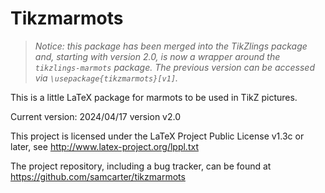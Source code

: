 # Tikzmarmots

> *Notice: this package has been merged into the TikZlings package and, starting with version 2.0, is now a wrapper around the `tikzlings-marmots` package. The previous version can be accessed via `\usepackage{tikzmarmots}[v1]`.*

This is a little LaTeX package for marmots to be used in TikZ pictures. 

Current version: 2024/04/17 version v2.0

This project is licensed under the LaTeX Project Public License v1.3c or later, see http://www.latex-project.org/lppl.txt

The project repository, including a bug tracker, can be found at https://github.com/samcarter/tikzmarmots
